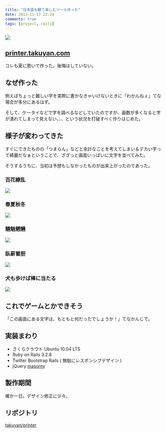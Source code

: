 ```yaml
---
title: "日本語を観て楽しむツール作った"
date: 2012-11-17 22:24
comments: true
tags: [project, rails]
---
```


<img src='/images/2012/hyakkaryouran.png' class='img-rounded' />

## [printer.takuyan.com](http://printer.takuyan.com)

コレも夏に勢いで作った。後悔はしていない。

## なぜ作った

例えばちょっと難しい字を実際に書かなきゃいけないときに「わかんねぇ」てな場合が多分にあるはず。

そして、ケータイなどで字を調べるなどしていたのですが、画数が多くなると字が潰れてしまって見えない、、、という状況を打破すべく作りはじめた。

## 様子が変わってきた

すぐにできたものの「つまらん」などと余計なことを考えてしまい＆デカい字って綺麗だなぁということで、ざざっと画面いっぱいに文字を並べてみた。

そうするうちに、当初は予想もしなかったものが出来上がったのであった。

### 百花繚乱

<img src='/images/2012/hyakkaryouran.png' class="img-rounded" />

### 春夏秋冬

<img src='/images/2012/syunkasyuutou.png' class="img-rounded" />

### 魑魅魍魎

<img src='/images/2012/chimimouryou.png' class="img-rounded" />

### 臥薪嘗胆

<img src='/images/2012/gashinsyoutan.png' class="img-rounded" />

### 犬も歩けば棒に当たる

<img src='/images/2012/inumoarukeba.png' class="img-rounded" />

## これでゲームとかできそう

「この画面にある文字は、もともと何だったでしょうか！」てなかんじで。

## 実装まわり

- さくらクラウド Ubuntu 10.04 LTS
- Ruby on Rails 3.2.8
- Twitter Bootstrap Rails ( 無駄にレスポンシブデザイン )
- jQuery [masorny](http://masonry.desandro.com/)

## 製作期間

確か一日。デザイン修正に少々。

## リポジトリ

[takuyan/printer](https://github.com/takuyan/printer.git)


